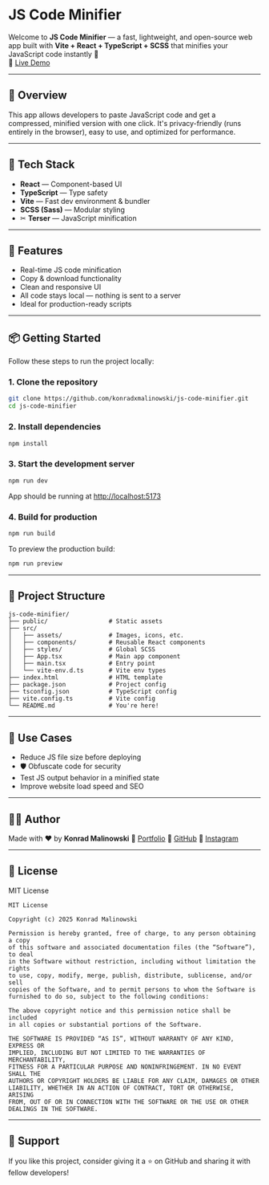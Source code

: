 # JS Code Minifier

Welcome to **JS Code Minifier** — a fast, lightweight, and open-source web app built with **Vite + React + TypeScript + SCSS** that minifies your JavaScript code instantly 🚀  
🔗 [Live Demo](https://js-code-minifier.ct8.pl/)

---

## 📌 Overview

This app allows developers to paste JavaScript code and get a compressed, minified version with one click. It's privacy-friendly (runs entirely in the browser), easy to use, and optimized for performance.

---

## 🧰 Tech Stack

-  **React** — Component-based UI
-  **TypeScript** — Type safety
-  **Vite** — Fast dev environment & bundler
-  **SCSS (Sass)** — Modular styling
- ✂ **Terser** — JavaScript minification

---

## 🚀 Features

-  Real-time JS code minification
-  Copy & download functionality
-  Clean and responsive UI
-  All code stays local — nothing is sent to a server
-  Ideal for production-ready scripts

---

## 📦 Getting Started

Follow these steps to run the project locally:

### 1. Clone the repository

```bash
git clone https://github.com/konradxmalinowski/js-code-minifier.git
cd js-code-minifier
````

### 2. Install dependencies

```bash
npm install
```

### 3. Start the development server

```bash
npm run dev
```

App should be running at [http://localhost:5173](http://localhost:5173)

### 4. Build for production

```bash
npm run build
```

To preview the production build:

```bash
npm run preview
```

---

## 🔧 Project Structure

```
js-code-minifier/
├── public/                 # Static assets
├── src/
│   ├── assets/             # Images, icons, etc.
│   ├── components/         # Reusable React components
│   ├── styles/             # Global SCSS
│   ├── App.tsx             # Main app component
│   ├── main.tsx            # Entry point
│   └── vite-env.d.ts       # Vite env types
├── index.html              # HTML template
├── package.json            # Project config
├── tsconfig.json           # TypeScript config
├── vite.config.ts          # Vite config
└── README.md               # You're here!
```

---

## 📣 Use Cases

*  Reduce JS file size before deploying
* 🛡 Obfuscate code for security
*  Test JS output behavior in a minified state
*  Improve website load speed and SEO

---

## 🙋‍♂️ Author

Made with ❤️ by **Konrad Malinowski**
🔗 [Portfolio](https://portfolio-website.ct8.pl/)
🐙 [GitHub](https://github.com/konradxmalinowski)
📸 [Instagram](https://instagram.com/konradxmalinowski)

---

## 📄 License

MIT License

```
MIT License

Copyright (c) 2025 Konrad Malinowski

Permission is hereby granted, free of charge, to any person obtaining a copy
of this software and associated documentation files (the “Software”), to deal
in the Software without restriction, including without limitation the rights  
to use, copy, modify, merge, publish, distribute, sublicense, and/or sell  
copies of the Software, and to permit persons to whom the Software is  
furnished to do so, subject to the following conditions:

The above copyright notice and this permission notice shall be included  
in all copies or substantial portions of the Software.

THE SOFTWARE IS PROVIDED “AS IS”, WITHOUT WARRANTY OF ANY KIND, EXPRESS OR  
IMPLIED, INCLUDING BUT NOT LIMITED TO THE WARRANTIES OF MERCHANTABILITY,  
FITNESS FOR A PARTICULAR PURPOSE AND NONINFRINGEMENT. IN NO EVENT SHALL THE  
AUTHORS OR COPYRIGHT HOLDERS BE LIABLE FOR ANY CLAIM, DAMAGES OR OTHER  
LIABILITY, WHETHER IN AN ACTION OF CONTRACT, TORT OR OTHERWISE, ARISING  
FROM, OUT OF OR IN CONNECTION WITH THE SOFTWARE OR THE USE OR OTHER  
DEALINGS IN THE SOFTWARE.
```

---

## 🌟 Support

If you like this project, consider giving it a ⭐ on GitHub and sharing it with fellow developers!
